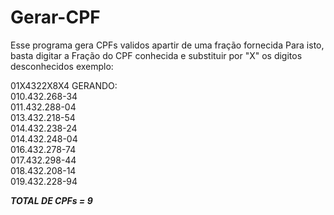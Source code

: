 # Gerar-CPF
Esse programa gera CPFs validos apartir de uma fração fornecida
Para isto, basta digitar a Fração do CPF conhecida e substituir por "X" os digitos desconhecidos
exemplo:

01X4322X8X4
  GERANDO:  
010.432.268-34  
011.432.288-04  
013.432.218-54  
014.432.238-24  
014.432.248-04  
016.432.278-74  
017.432.298-44  
018.432.208-14  
019.432.228-94  
              
___________________TOTAL DE CPFs = 9___________________
